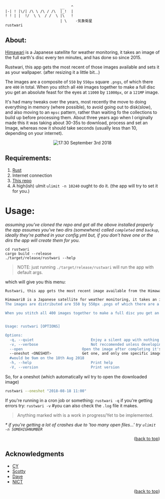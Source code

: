 ```
                         __   ^
|-| ! |\/| /\ \ /\ / /\  |_!  |
! ! | |  !/  \ \  / /  \ |\   !
                         | \    -気象衛星
rustwari

```

## About:

[Himawari](https://himawari8.nict.go.jp/) is a Japanese satellite for weather monitoring, it takes an image of the full earth's disc every ten minutes, and has done so since 2015.

Rustwari, this app gets the most recent of those images available and sets it as your wallpaper. (after resizing it a little bit...)

The images are a composite of `550` by `550px` square `.pngs`, of which there are `400` in total.
When you stitch all `400` images together to make a full disc you get an absolute feast for the eyes at `11000` by `11000px`, or a `121MP` image.

It's had many tweaks over the years, most recently the move to doing everything in memory (where possible), to avoid going out to disk(slow), and also moving to an `mpsc` pattern, rather than waiting fo the collections to build up before processing them. About three years ago when I originally made this it was taking about 30-35s to download, process and set an Image, whereas now it should take seconds (usually less than 10, depending on your internet).

<p align="center">
<img src="https://i.imgur.com/MKQFqGY.png" alt="17:30 September 3rd 2018"/>
</p>

## Requirements:

1. [Rust](https://www.rust-lang.org/tools/install)
2. Internet connection
3. [This repo](https://github.com/alphastrata/rustwari/)
4. A high(ish) ulmit `ulimit -n 10240` ought to do it. (the app will try to set it for you.)

# Usage:

_assuming you've cloned the repo and got all the above installed properly_
_the app assumes you've two dirs (somewhere) called `completed` and `backup`, ideally they're pathed in your config.yml but, if you don't have one or the dirs the app will create them for you_.

```
cd rustwari
cargo build --release
./target/release/rustwari --help

```

> NOTE: just running `./target/release/rustwari` will run the app with default args.

which will give you this menu:

```bash
Rustwari, this app gets the most recent image available from the Himawari8 dataset, and, sets it as your wallpaper. (after resizing it a little bit...).

Himawari8 is a Japanese satellite for weather monitoring, it takes an image of the full earth's disc every ten minutes, and has done so since 2015.
The images are distributed are 550 by 550px .pngs of which there are a whopping 400.

When you stitch all 400 images together to make a full disc you get an absolute feast for the eyes at 11000 by 11000px, or a 121MP image.


Usage: rustwari [OPTIONS]

Options:
  -q, --quiet                          Enjoy a silent app with nothing more than a progressbar
  -v, --verbose                        Not reccomended unless developing
  --open                           Open the image after completing it's retrival, always run on oneshot.
  --oneshot <ONESHOT>              Get one, and only one specific image from Himawari8's dataset. You must use the DDMMYYYY HHMMSS format, for example: rustwari --oneshot "2018-08-18 09:00"
  #would be 9am on the 18th Aug 2018
  -h, --help                           Print help
  -V, --version                        Print version

```

So, for a oneshot (which automatically wil try to open the downloaded image)

```bash
rustwari --oneshot "2018-08-18 11:00"
```

If you're running in a cron job or something:
`rustwari -q`
if you're getting errors try:
`rustwari -v` #you can also check the `.log` file it makes.

> Anything marked with <WIP> is a work in progress/Yet to be implemented.

_\* if you're getting a lot of crashes due to 'too many open files...' try `ulimit -n SOMEHIGHNUMBER`_

<p align="right">(<a href="#top">back to top</a>)</p>

## Acknowledgments

- [CY](https://github.com/Subzerofusion)
- [Scotty](https://github.com/AberrantWolf)
- [Dave](https://github.com/DTibbs)
- [NICT](https://www.nict.go.jp/index.html)

<p align="right">(<a href="#top">back to top</a>)</p>
